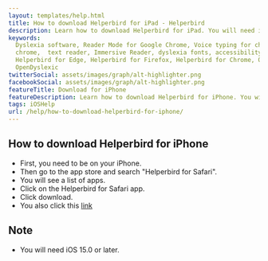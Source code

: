 ```yaml
---
layout: templates/help.html
title: How to download Helperbird for iPad - Helperbird
description: Learn how to download Helperbird for iPad. You will need iOS 15.0 or later.
keywords:
  Dyslexia software, Reader Mode for Google Chrome, Voice typing for chrome, Text to speech for
  chrome,  text reader, Immersive Reader, dyslexia fonts, accessibility software, dyslexia software,
  Helperbird for Edge, Helperbird for Firefox, Helperbird for Chrome, Opendyslexic for Chrome,
  OpenDyslexic
twitterSocial: assets/images/graph/alt-highlighter.png
facebookSocial: assets/images/graph/alt-highlighter.png
featureTitle: Download for iPhone
featureDescription: Learn how to download Helperbird for iPhone. You will need iOS 15.0 or later.
tags: iOSHelp
url: /help/how-to-download-helperbird-for-iphone/
---
```


## How to download Helperbird for iPhone
- First, you need to be on your iPhone.
- Then go to the app store and search "Helperbird for Safari".
- You will see a list of apps.
- Click on the Helperbird for Safari app.
- Click download.
- You also click this [link](https://itunes.apple.com/us/app/helperbird-for-safari/id1209859096?mt=8 "Helperbird for Safari link")

## Note
- You will need iOS 15.0 or later.

